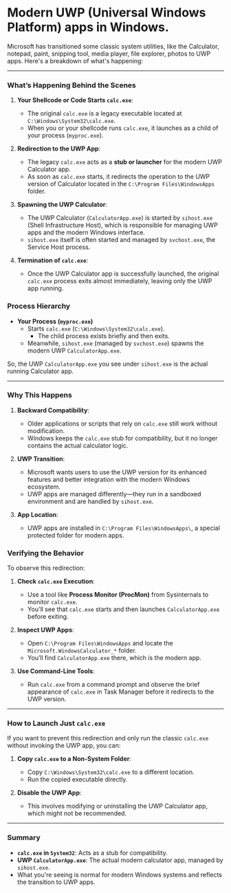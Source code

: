 # **Modern UWP (Universal Windows Platform) apps** in Windows. 
Microsoft has transitioned some classic system utilities, like the Calculator, notepad, paint, snipping tool, media player, file explorer, photos to UWP apps. Here's a breakdown of what's happening:

---

### What’s Happening Behind the Scenes

1. **Your Shellcode or Code Starts `calc.exe`**:
    
    - The original `calc.exe` is a legacy executable located at `C:\Windows\System32\calc.exe`.
    - When you or your shellcode runs `calc.exe`, it launches as a child of your process (`myproc.exe`).
2. **Redirection to the UWP App**:
    
    - The legacy `calc.exe` acts as a **stub or launcher** for the modern UWP Calculator app.
    - As soon as `calc.exe` starts, it redirects the operation to the UWP version of Calculator located in the `C:\Program Files\WindowsApps` folder.
3. **Spawning the UWP Calculator**:
    
    - The UWP Calculator (`CalculatorApp.exe`) is started by `sihost.exe` (Shell Infrastructure Host), which is responsible for managing UWP apps and the modern Windows interface.
    - `sihost.exe` itself is often started and managed by `svchost.exe`, the Service Host process.
4. **Termination of `calc.exe`**:
    
    - Once the UWP Calculator app is successfully launched, the original `calc.exe` process exits almost immediately, leaving only the UWP app running.

### Process Hierarchy

- **Your Process (`myproc.exe`)**
    - Starts `calc.exe` (`C:\Windows\System32\calc.exe`).
        - The child process exists briefly and then exits.
    - Meanwhile, `sihost.exe` (managed by `svchost.exe`) spawns the modern UWP `CalculatorApp.exe`.

So, the UWP `CalculatorApp.exe` you see under `sihost.exe` is the actual running Calculator app.

---

### Why This Happens

1. **Backward Compatibility**:
    
    - Older applications or scripts that rely on `calc.exe` still work without modification.
    - Windows keeps the `calc.exe` stub for compatibility, but it no longer contains the actual calculator logic.
2. **UWP Transition**:
    
    - Microsoft wants users to use the UWP version for its enhanced features and better integration with the modern Windows ecosystem.
    - UWP apps are managed differently—they run in a sandboxed environment and are handled by `sihost.exe`.
3. **App Location**:
    
    - UWP apps are installed in `C:\Program Files\WindowsApps\`, a special protected folder for modern apps.

### Verifying the Behavior

To observe this redirection:

1. **Check `calc.exe` Execution**:
    
    - Use a tool like **Process Monitor (ProcMon)** from Sysinternals to monitor `calc.exe`.
    - You'll see that `calc.exe` starts and then launches `CalculatorApp.exe` before exiting.
2. **Inspect UWP Apps**:
    
    - Open `C:\Program Files\WindowsApps` and locate the `Microsoft.WindowsCalculator_*` folder.
    - You’ll find `CalculatorApp.exe` there, which is the modern app.
3. **Use Command-Line Tools**:
    
    - Run `calc.exe` from a command prompt and observe the brief appearance of `calc.exe` in Task Manager before it redirects to the UWP version.

---

### How to Launch Just `calc.exe`

If you want to prevent this redirection and only run the classic `calc.exe` without invoking the UWP app, you can:

1. **Copy `calc.exe` to a Non-System Folder**:
    
    - Copy `C:\Windows\System32\calc.exe` to a different location.
    - Run the copied executable directly.
2. **Disable the UWP App**:
    
    - This involves modifying or uninstalling the UWP Calculator app, which might not be recommended.

---

### Summary

- **`calc.exe` in `System32`**: Acts as a stub for compatibility.
- **UWP `CalculatorApp.exe`**: The actual modern calculator app, managed by `sihost.exe`.
- What you're seeing is normal for modern Windows systems and reflects the transition to UWP apps.